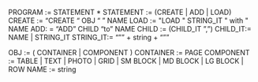 

PROGRAM := STATEMENT *
STATEMENT := (CREATE | ADD | LOAD)
CREATE := “CREATE “  OBJ  “ ”  NAME
LOAD := "LOAD " STRING_IT " with " NAME
ADD: = “ADD” CHILD “to” NAME
CHILD := (CHILD_IT ”,”)
CHILD_IT:= NAME | STRING_IT
STRING_IT:= “”” + string + “””

OBJ := ( CONTAINER | COMPONENT )
CONTAINER :=  PAGE
COMPONENT := TABLE | TEXT | PHOTO | GRID | SM BLOCK | MD BLOCK | LG BLOCK | ROW
NAME := string
